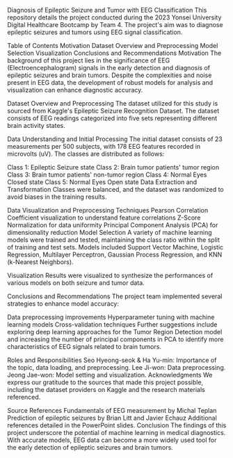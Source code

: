 Diagnosis of Epileptic Seizure and Tumor with EEG Classification
This repository details the project conducted during the 2023 Yonsei University Digital Healthcare Bootcamp by Team 4. The project's aim was to diagnose epileptic seizures and tumors using EEG signal classification.

Table of Contents
Motivation
Dataset Overview and Preprocessing
Model Selection
Visualization
Conclusions and Recommendations
Motivation
The background of this project lies in the significance of EEG (Electroencephalogram) signals in the early detection and diagnosis of epileptic seizures and brain tumors. Despite the complexities and noise present in EEG data, the development of robust models for analysis and visualization can enhance diagnostic accuracy.

Dataset Overview and Preprocessing
The dataset utilized for this study is sourced from Kaggle's Epileptic Seizure Recognition Dataset. The dataset consists of EEG readings categorized into five sets representing different brain activity states.

Data Understanding and Initial Processing
The initial dataset consists of 23 measurements per 500 subjects, with 178 EEG features recorded in microvolts (uV). The classes are distributed as follows:

Class 1: Epileptic Seizure state
Class 2: Brain tumor patients' tumor region
Class 3: Brain tumor patients' non-tumor region
Class 4: Normal Eyes Closed state
Class 5: Normal Eyes Open state
Data Extraction and Transformation
Classes were balanced, and the dataset was randomized to avoid biases in the training results.

Data Visualization and Preprocessing Techniques
Pearson Correlation Coefficient visualization to understand feature correlations
Z-Score Normalization for data uniformity
Principal Component Analysis (PCA) for dimensionality reduction
Model Selection
A variety of machine learning models were trained and tested, maintaining the class ratio within the split of training and test sets. Models included Support Vector Machine, Logistic Regression, Multilayer Perceptron, Gaussian Process Regression, and KNN (k-Nearest Neighbors).

Visualization
Results were visualized to synthesize the performances of various models on both seizure and tumor data.

Conclusions and Recommendations
The project team implemented several strategies to enhance model accuracy:

Data preprocessing improvements
Hyperparameter tuning with machine learning models
Cross-validation techniques
Further suggestions include exploring deep learning approaches for the Tumor Region Detection model and increasing the number of principal components in PCA to identify more characteristics of EEG signals related to brain tumors.

Roles and Responsibilities
Seo Hyeong-seok & Ha Yu-min: Importance of the topic, data loading, and preprocessing.
Lee Ji-won: Data preprocessing.
Jeong Jae-won: Model setting and visualization.
Acknowledgments
We express our gratitude to the sources that made this project possible, including the dataset providers on Kaggle and the research materials referenced.

Source References
Fundamentals of EEG measurement by Michal Teplan
Prediction of epileptic seizures by Brian Litt and Javier Echauz
Additional references detailed in the PowerPoint slides.
Conclusion
The findings of this project underscore the potential of machine learning in medical diagnostics. With accurate models, EEG data can become a more widely used tool for the early detection of epileptic seizures and brain tumors.
